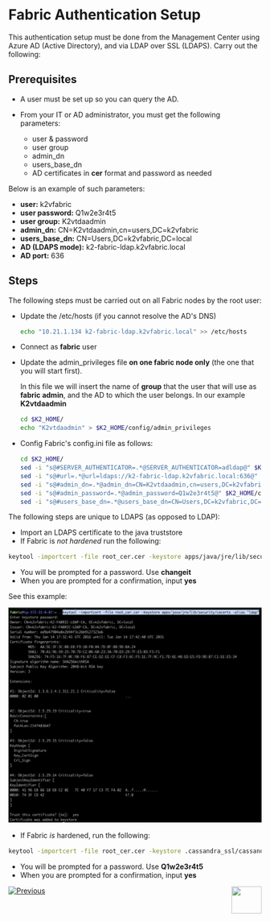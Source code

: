# Fabric Authentication Setup

This authentication setup must be done from the Management Center using Azure AD (Active Directory), and via LDAP over SSL (LDAPS).
Carry out the following:

## Prerequisites

- A user must be set up so you can query the AD. 
- From your IT or AD administrator, you must get the following parameters:  

  - user & password
  - user group
  - admin_dn 
  - users_base_dn
  - AD certificates in **cer**  format and password as needed

 Below is an example of such parameters: 

   - **user:** k2vfabric
   - **user password:** Q1w2e3r4t5
   - **user group:** K2vtdaadmin
   - **admin_dn:** CN=K2vtdaadmin,cn=users,DC=k2vfabric
   - **users_base_dn:** CN=Users,DC=k2vfabric,DC=local
   - **AD (LDAPS mode):** k2-fabric-ldap.k2vfabric.local
   - **AD port:** 636

## Steps

The following steps must be carried out on all Fabric nodes by the root user:

- Update the /etc/hosts (if you cannot resolve the AD's DNS)

  ~~~bash
  echo "10.21.1.134 k2-fabric-ldap.k2vfabric.local" >> /etc/hosts
  ~~~

- Connect as **fabric** user 

- Update the admin_privileges file **on one fabric node only** (the one that you will start first).

    In this file we will insert the name of **group**  that the user that will use as **fabric admin**, and the AD to which the user belongs. In our example **K2vtdaadmin**

   ~~~bash
   cd $K2_HOME/
   echo "K2vtdaadmin" > $K2_HOME/config/admin_privileges
   ~~~

- Config Fabric's config.ini file as follows: 

   ~~~bash
   cd $K2_HOME/
   sed -i "s@#SERVER_AUTHENTICATOR=.*@SERVER_AUTHENTICATOR=adldap@" $K2_HOME/config/config.ini
   sed -i "s@#url=.*@url=ldaps://k2-fabric-ldap.k2vfabric.local:636@" $K2_HOME/config/config.ini
   sed -i "s@#admin_dn=.*@admin_dn=CN=K2vtdaadmin,cn=users,DC=k2vfabric,DC=local@" $K2_HOME/config/config.ini
   sed -i "s@#admin_password=.*@admin_password=Q1w2e3r4t5@" $K2_HOME/config/config.ini
   sed -i "s@#users_base_dn=.*@users_base_dn=CN=Users,DC=k2vfabric,DC=local@" $K2_HOME/config/config.ini 
   ~~~
 
The following steps are unique to LDAPS (as opposed to LDAP):
   
- Import an LDAPS certificate to the java truststore 
- If Fabric is *not hardened* run the following:

~~~bash
keytool -importcert -file root_cer.cer -keystore apps/java/jre/lib/security/cacerts -alias "ldap"
~~~

- You will be prompted for a password. Use **changeit** 
- When you are prompted for a confirmation, input **yes**



See this example: 



<img src="/articles/images/cer_import.png">

- If Fabric *is* hardened, run the following: 

~~~bash
keytool -importcert -file root_cer.cer -keystore .cassandra_ssl/cassandra.truststore -alias "ldap"
~~~

- You will be prompted for a password. Use **Q1w2e3r4t5** 
- When you are prompted for a confirmation, input **yes**


[![Previous](/articles/images/Previous.png)](/articles/26_fabric_security/06_data_masking.md)[<img align="right" width="60" height="54" src="/articles/images/Next.png">](/articles/26_fabric_security/12_web_login.md)

